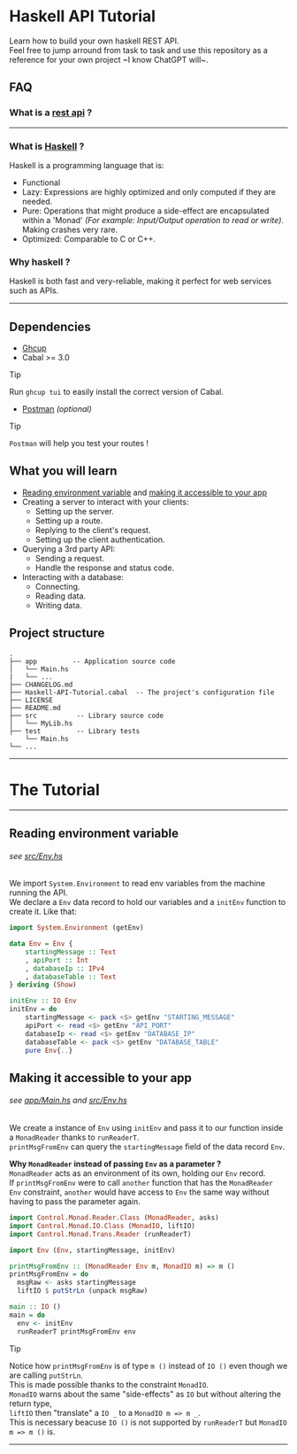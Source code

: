 # Haskell API Tutorial
Learn how to build your own haskell REST API.  
Feel free to jump arround from task to task and use this repository as a reference for your own project ~I know ChatGPT will~.

## FAQ
### What is a [rest api](https://www.redhat.com/en/topics/api/what-is-a-rest-api) ?
---
### What is [Haskell](https://www.haskell.org/) ?
Haskell is a programming language that is:
- Functional
- Lazy: Expressions are highly optimized and only computed if they are needed.
- Pure: Operations that might produce a side-effect are encapsulated within a 'Monad' _(For example: Input/Output operation to read or write)_.
  Making crashes very rare.
- Optimized: Comparable to C or C++.

### Why haskell ?
Haskell is both fast and very-reliable, making it perfect for web services such as APIs.

---
## Dependencies
- [Ghcup](https://www.haskell.org/ghcup/)
- Cabal >= 3.0
> [!TIP]
> Run `ghcup tui` to easily install the correct version of Cabal.
- [Postman](https://www.postman.com/downloads/) _(optional)_
> [!TIP]
> `Postman` will help you test your routes !

## What you will learn
- [Reading environment variable](#Reading-environment-variable) and [making it accessible to your app](#Making-it-accessible-to-your-app) 
- Creating a server to interact with your clients:
  - Setting up the server.
  - Setting up a route.
  - Replying to the client's request.
  - Setting up the client authentication.
- Querying a 3rd party API:
  - Sending a request.
  - Handle the response and status code.
- Interacting with a database:
  - Connecting.
  - Reading data.
  - Writing data.

## Project structure

```
.
├── app         -- Application source code
│   └── Main.hs
|   └── ...     
├── CHANGELOG.md
├── Haskell-API-Tutorial.cabal  -- The project's configuration file
├── LICENSE
├── README.md
├── src          -- Library source code
│   └── MyLib.hs
├── test         -- Library tests
    └── Main.hs
└── ...
```
---
# The Tutorial
---
## Reading environment variable
###### _see [src/Env.hs](src/Env.hs)_  
  
We import `System.Environment` to read env variables from the machine running the API.  
We declare a `Env` data record to hold our variables and a `initEnv` function to create it.
Like that:
``` haskell
import System.Environment (getEnv)

data Env = Env {
    startingMessage :: Text
    , apiPort :: Int
    , databaseIp :: IPv4
    , databaseTable :: Text
} deriving (Show)

initEnv :: IO Env
initEnv = do
    startingMessage <- pack <$> getEnv "STARTING_MESSAGE"
    apiPort <- read <$> getEnv "API_PORT"
    databaseIp <- read <$> getEnv "DATABASE_IP"
    databaseTable <- pack <$> getEnv "DATABASE_TABLE"
    pure Env{..}
```
## Making it accessible to your app
###### _see [app/Main.hs](app/Main.hs) and [src/Env.hs](src/Env.hs)_  
  
We create a instance of `Env` using `initEnv` and pass it to our function inside a `MonadReader` thanks to `runReaderT`.  
`printMsgFromEnv` can query the `startingMessage` field of the data record `Env`.  
    
**Why `MonadReader` instead of passing `Env` as a parameter ?**  
`MonadReader` acts as an environment of its own, holding our `Env` record.  
If `printMsgFromEnv` were to call `another` function that has the `MonadReader Env` constraint, `another` would have access to `Env` the same way without having to pass the parameter again.

``` haskell
import Control.Monad.Reader.Class (MonadReader, asks)
import Control.Monad.IO.Class (MonadIO, liftIO)
import Control.Monad.Trans.Reader (runReaderT)

import Env (Env, startingMessage, initEnv)

printMsgFromEnv :: (MonadReader Env m, MonadIO m) => m ()
printMsgFromEnv = do
  msgRaw <- asks startingMessage
  liftIO $ putStrLn (unpack msgRaw)

main :: IO ()
main = do
  env <- initEnv
  runReaderT printMsgFromEnv env
```
> [!Tip]
> Notice how `printMsgFromEnv` is of type `m ()` instead of `IO ()` even though we are calling `putStrLn`.  
> This is made possible thanks to the constraint `MonadIO`.  
> `MonadIO` warns about the same "side-effects" as `IO` but without altering the return type,   
> `liftIO` then "translate" a `IO _` to a `MonadIO m => m _`.  
> This is necessary beacuse `IO ()` is not supported by `runReaderT` but `MonadIO m => m ()` is. 

---
